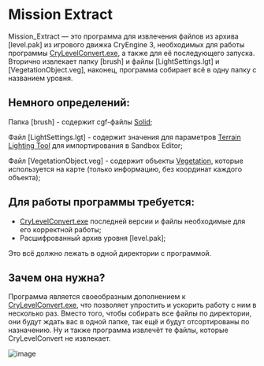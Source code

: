 # Mission Extract

Mission_Extract — это программа для извлечения файлов из архива \[level.pak\] из игрового движка CryEngine 3, необходимых для работы программы [CryLevelConvert.exe](https://github.com/prophetl33t/CryLevelConvert), а также для её последующего запуска. Вторично извлекает папку \[brush\] и файлы \[LightSettings.lgt\] и \[VegetationObject.veg\], наконец, программа собирает всё в одну папку с названием уровня.

## Немного определений:
Папка \[brush\] - содержит cgf-файлы [Solid](https://www.cryengine.com/docs/static/engines/cryengine-3/categories/1114113/pages/1048697);

Файл \[LightSettings.lgt\] - содержит значения для параметров [Terrain Lighting Tool](https://www.cryengine.com/docs/static/engines/cryengine-3/categories/1114113/pages/1048741) для импортирования в Sandbox Editor;

Файл \[VegetationObject.veg\] - содержит объекты [Vegetation](https://www.cryengine.com/docs/static/engines/cryengine-3/categories/1114113/pages/1310884), которые используется на карте (только информацию, без координат каждого объекта);

## Для работы программы требуется:
- [CryLevelConvert.exe](https://github.com/prophetl33t/CryLevelConvert) последней версии и файлы необходимые для его корректной работы;
- Расшифрованный архив уровня \[level.pak\];

Это всё должно лежать в одной директории с программой.

## Зачем она нужна?

Программа является своеобразным дополнением к [CryLevelConvert.exe](https://github.com/prophetl33t/CryLevelConvert), что позволяет упростить и ускорить работу с ним в несколько раз. Вместо того, чтобы собирать все файлы по директории, они будут ждать вас в одной папке, так ещё и будут отсортированы по назначению. Ну и также программа извлечёт те файлы, которые CryLevelConvert не извлекает.

![image](https://github.com/user-attachments/assets/816d03d1-8772-4eac-b3c1-ca3126056abc)
